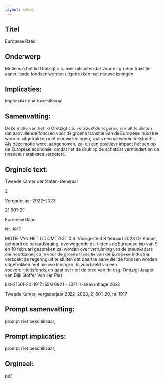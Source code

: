 ```yaml
---
layout: motie
---
```

## Titel
Europese Raad
## Onderwerp
Motie van het lid Omtzigt c.s. over uitsluiten dat voor de groene transitie aanvullende fondsen worden uitgetrokken met nieuwe leningen
## Implicaties:
Implicaties niet beschikbaar.
## Samenvatting:

Deze motie van het lid Omtzigt c.s. verzoekt de regering om uit te sluiten dat aanvullende fondsen voor de groene transitie van de Europese industrie worden uitgetrokken met nieuwe leningen, zoals een soevereiniteitsfonds. Als deze motie wordt aangenomen, zal dit een positieve impact hebben op de Europese economie, omdat het de druk op de schatkist vermindert en de financiële stabiliteit verbetert.
## Orginele text:


Tweede Kamer der Staten-Generaal

2

Vergaderjaar 2022–2023

21 501-20

Europese Raad

Nr. 1917

MOTIE VAN HET LID OMTZIGT C.S.
Voorgesteld 8 februari 2023
De Kamer,
gehoord de beraadslaging,
overwegende dat tijdens de Europese top van 9 en 10 februari gesproken
zal worden over verruiming van de steunkaders die noodzakelijk zijn voor
de groene transitie van de Europese industrie;
verzoekt de regering uit te sluiten dat daartoe aanvullende fondsen
worden uitgetrokken met nieuwe leningen, bijvoorbeeld via een
soevereiniteitsfonds,
en gaat over tot de orde van de dag.
Omtzigt
Jasper van Dijk
Stoffer
Van der Plas

kst-21501-20-1917
ISSN 0921 - 7371
’s-Gravenhage 2023

Tweede Kamer, vergaderjaar 2022–2023, 21 501-20, nr. 1917


## Prompt samenvatting:
prompt niet beschikbaar,

## Prompt implicaties:
prompt niet beschikbaar,
## Orgineel:
[pdf](https://gegevensmagazijn.tweedekamer.nl/OData/v4/2.0/Document(6365bfe4-d10b-4412-a52b-545d23007e7b)/resource)
